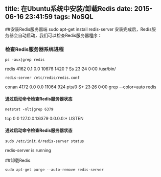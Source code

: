 title: 在Ubuntu系统中安装/卸载Redis
date: 2015-06-16 23:41:59
tags: NoSQL
---

##安装Redis服务器端
    sudo apt-get install redis-server
安装完成后，Redis服务器会自动启动，我们可以检查Redis服务器程序：
### 检查Redis服务器系统进程

    ps -aux|grep redis
redis     4162  0.1  0.0  10676  1420 ?        Ss   23:24   0:00 /usr/bin/

	redis-server /etc/redis/redis.conf

conan     4172  0.0  0.0  11064   924 pts/0    S+   23:26   0:00 grep --color=auto redis

#### 通过启动命令检查Redis服务器状态
    netstat -nlt|grep 6379

tcp        0      0 127.0.0.1:6379          0.0.0.0:*               LISTEN

#### 通过启动命令检查Redis服务器状态
	
	sudo /etc/init.d/redis-server status

redis-server is running

##卸载Redis

	sudo apt-get purge --auto-remove redis-server